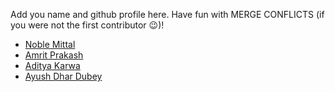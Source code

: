 Add you name and github profile here. Have fun with MERGE CONFLICTS (if you were not the first contributor 😉)!

- [Noble Mittal](https://github.com/beingnoble03)
- [Amrit Prakash](https://github.com/solo-daemon)
- [Aditya Karwa](https://github.com/AdityaK-github)
- [Ayush Dhar Dubey](https://github.com/AyushDharDubey)
